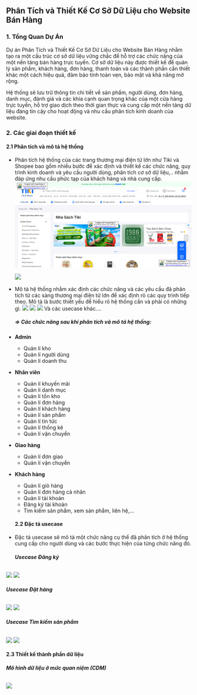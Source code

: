 ## Phân Tích và Thiết Kế Cơ Sở Dữ Liệu cho Website Bán Hàng 

### 1. Tổng Quan Dự Án
Dự án Phân Tích và Thiết Kế Cơ Sở Dữ Liệu cho Website Bán Hàng nhằm tạo ra một cấu trúc cơ sở dữ liệu vững chắc để hỗ trợ các chức năng của một nền tảng bán hàng trực tuyến. Cơ sở dữ liệu này được thiết kế để quản lý sản phẩm, khách hàng, đơn hàng, thanh toán và các thành phần cần thiết khác một cách hiệu quả, đảm bảo tính toàn vẹn, bảo mật và khả năng mở rộng.

Hệ thống sẽ lưu trữ thông tin chi tiết về sản phẩm, người dùng, đơn hàng, danh mục, đánh giá và các khía cạnh quan trọng khác của một cửa hàng trực tuyến, hỗ trợ giao dịch theo thời gian thực và cung cấp một nền tảng dữ liệu đáng tin cậy cho hoạt động và nhu cầu phân tích kinh doanh của website.

### 2. Các giai đoạn thiết kế 
#### 2.1 Phân tích và mô tả hệ thống 
- Phân tích hệ thống của các trang thương mại điện tử lớn như Tiki và Shopee bao gồm nhiều bước để xác định và thiết kế các chức năng, quy trình kinh doanh và yêu cầu người dùng, phân tích cơ sở dữ liệu,.. nhằm đáp ứng nhu cầu phức tạp của khách hàng và nhà cung cấp. 
  ![](./img/image.png)
  
  ![](../database_design/img/image1.png)
  
- Mô tả  hệ thống nhằm xác định các chức năng và các yêu cầu  đã phân tích từ các sàng thương mại điện tử lớn để xác định rõ các quy trình tiếp theo. Mô tả là bước thiết yếu để hiểu rõ hệ thống cần và phải có những gì. 
  ![](../database_design/img/image3.png)
  ![](../database_design/img/image4.png)
  ![](../database_design/img/image5.png)
  Và các usecase khác....
  ##### => Các chức năng sau khi phân tích và mô tả hệ thống: 
- **Admin**
    - Quản lí kho
    - Quản lí người dùng
    - Quản lí doanh thu
- **Nhân viên**
    - Quản lí khuyến mãi
    - Quản lí danh mục
    - Quản lí tồn kho 
    - Quản lí đơn hàng
    - Quản lí khách hàng
    - Quản lí sản phẩm
    - Quản lí tin tức 
    - Quản lí thống kê
    - Quản lí vận chuyển
- **Giao hàng** 
    - Quản lí đơn giao 
    - Quản lí vận chuyển
- **Khách hàng** 
    - Quản lí giỏ hàng
    - Quản lí đơn hàng cá nhân
    - Quản lí tài khoản
    - Đăng ký tài khoản
    - Tìm kiếm sản phẩm, xem sản phẩm, liên hệ,...
  #### 2.2 Đặc tả usecase 
- Đặc tả usecase sẽ mô tả một chức năng cụ thể đã phân tích ở hệ thống cung cấp cho người dùng và các bước thực hiện của từng chức năng đó.
  ###### ***Usecase Đăng ký***
![](../database_design/img/image6.png)
![](../database_design/img/image7.png)
  ###### ***Usecase Đặt hàng***
![](../database_design/img/image8.png)
![](../database_design/img/image9.png)
  ###### ***Usecase Tìm kiếm sản phẩm***
![](../database_design/img/image10.png)
![](../database_design/img/image11.png)
#### 2.3 Thiết kế thành phần dữ liệu 
  ###### ***Mô hình dữ liệu ở mức quan niệm (CDM)***
![](../database_design/img/image12.png)
